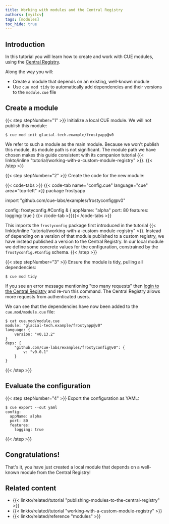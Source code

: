 ```yaml
---
title: Working with modules and the Central Registry
authors: [myitcv]
tags: [modules]
toc_hide: true
---
```


## Introduction

In this tutorial you will learn how to create and work with CUE modules,
using the [Central Registry](https://registry.cue.works).

Along the way you will:

- Create a module that depends on an existing, well-known module
- Use `cue mod tidy` to automatically add dependencies and their versions to the `module.cue` file

<!--more-->

## Create a module

{{< step stepNumber="1" >}}
Initialize a local CUE module. We will not publish this module:

```text { title="TERMINAL" type="terminal" codeToCopy="Y3VlIG1vZCBpbml0IGdsYWNpYWwtdGVjaC5leGFtcGxlL2Zyb3N0eWFwcEB2MA==" }
$ cue mod init glacial-tech.example/frostyapp@v0
```

We refer to such a module as the main module. Because we won't publish this
module, its module path is not significant. The module path we have chosen makes
this guide consistent with its companion tutorial
{{< linkto/inline "tutorial/working-with-a-custom-module-registry" >}}.
{{< /step >}}

{{< step stepNumber="2" >}}
Create the code for the new module:

{{< code-tabs >}}
{{< code-tab name="config.cue" language="cue" area="top-left" >}}
package frostyapp

import "github.com/cue-labs/examples/frostyconfig@v0"

config: frostyconfig.#Config & {
	appName: "alpha"
	port:    80
	features: logging: true
}
{{< /code-tab >}}{{< /code-tabs >}}

This imports the `frostyconfig` package first introduced in the tutorial
{{< linkto/inline "tutorial/working-with-a-custom-module-registry" >}}.
Instead of depending on a version of that module published to a custom
registry, we have instead published a version to the Central Registry.
In our local module we define some concrete values for the configuration,
constrained by the `frostyconfig.#Config` schema.
{{< /step >}}

{{< step stepNumber="3" >}}
Ensure the module is tidy, pulling all dependencies:

```text { title="TERMINAL" type="terminal" codeToCopy="Y3VlIG1vZCB0aWR5" }
$ cue mod tidy
```

If you see an error message mentioning "too many requests" then
[login to the Central Registry](https://cue.dev/docs/login-central-registry/)
and re-run this command.
The Central Registry allows more requests from authenticated users.

We can see that the dependencies have now been added to the `cue.mod/module.cue` file:

```text { title="TERMINAL" type="terminal" codeToCopy="Y2F0IGN1ZS5tb2QvbW9kdWxlLmN1ZQ==" }
$ cat cue.mod/module.cue
module: "glacial-tech.example/frostyapp@v0"
language: {
	version: "v0.13.2"
}
deps: {
	"github.com/cue-labs/examples/frostyconfig@v0": {
		v: "v0.0.1"
	}
}
```

{{< /step >}}

## Evaluate the configuration

{{< step stepNumber="4" >}}
Export the configuration as YAML:

```text { title="TERMINAL" type="terminal" codeToCopy="Y3VlIGV4cG9ydCAtLW91dCB5YW1s" }
$ cue export --out yaml
config:
  appName: alpha
  port: 80
  features:
    logging: true
```

{{< /step >}}

## Congratulations!

That's it, you have just created a local module that depends on a well-known
module from the Central Registry!

## Related content

- {{< linkto/related/tutorial "publishing-modules-to-the-central-registry" >}}
- {{< linkto/related/tutorial "working-with-a-custom-module-registry" >}}
- {{< linkto/related/reference "modules" >}}
